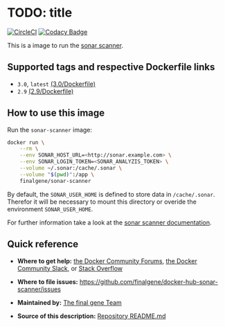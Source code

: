 # TODO: title
[![CircleCI](https://circleci.com/gh/final-gene/docker-hub-sonar-scanner/tree/master.svg?style=svg)](https://circleci.com/gh/final-gene/docker-hub-sonar-scanner/tree/master) [![Codacy Badge](https://api.codacy.com/project/badge/Grade/4cf4be3e6d6543.0a1c0d72a239ae01b)](https://www.codacy.com/app/final-gene/docker-hub-sonar-scanner?utm_source=github.com&amp;utm_medium=referral&amp;utm_content=final-gene/docker-hub-sonar-scanner&amp;utm_campaign=Badge_Grade)

This is a image to run the [sonar scanner](https://docs.sonarqube.org/display/SCAN/Analyzing+with+SonarQube+Scanner).

## Supported tags and respective Dockerfile links
* `3.0`, `latest` [(3.0/Dockerfile)](https://github.com/finalgene/docker-hub-sonar-scanner/blob/master/3.0/Dockerfile)
* `2.9` [(2.9/Dockerfile)](https://github.com/finalgene/docker-hub-sonar-scanner/blob/master/2.9/Dockerfile)

## How to use this image
Run the `sonar-scanner` image:

```bash
docker run \
    --rm \
    --env SONAR_HOST_URL=<http://sonar.example.com> \
    --env SONAR_LOGIN_TOKEN=<SONAR_ANALYZIS_TOKEN> \
    --volume ~/.sonar:/cache/.sonar \
    --volume "$(pwd)":/app \
    finalgene/sonar-scanner
```

By default, the `SONAR_USER_HOME` is defined to store data in `/cache/.sonar`.  
Therefor it will be necessary to mount this directory or overide the environment `SONAR_USER_HOME`.

For further information take a look at the [sonar scanner documentation](https://docs.sonarqube.org/display/SCAN/Analyzing+with+SonarQube+Scanner).

## Quick reference
* **Where to get help:**
[the Docker Community Forums](https://forums.docker.com), [the Docker Community Slack](https://blog.docker.com/2016/11/introducing-docker-community-directory-docker-community-slack), or [Stack Overflow](https://stackoverflow.com/search?tab=newest&q=docker)

* **Where to file issues:**
https://github.com/finalgene/docker-hub-sonar-scanner/issues

* **Maintained by:**
[The final gene Team](https://github.com/finalgene)

* **Source of this description:**
[Repository README.md](https://github.com/finalgene/docker-hub-sonar-scanner/blob/master/README.md)
